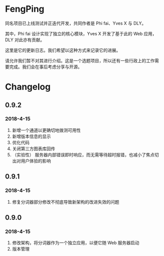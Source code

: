 # FengPing

同名项目已上线测试并正迭代开发，共同作者是 Phi fai、Yves X 与 DLY。

其中，Phi fai 设计实现了独立的核心模块，Yves X 开发了基于此的 Web 应用，DLY 对此亦有贡献。

这里是它的更新日志。我们希望以这种方式来记录它的进展。

请允许我们暂不对其进行介绍。这是一个选题项目，所以还有一些行政上的工作需要完成。我们会在事后考虑分享与开源。

# Changelog

## 0.9.2

### 2018-4-15

1. 新增一个通道以更确切地拨测可用性
2. 新增版本信息的显示
3. 优化代码
4. 关闭第三方图表库回传
5. （实验性） 服务器内部错误即时响应，而无需等待超时报错，也减小了焦点切出对用户体验的影响

## 0.9.1

### 2018-4-15

1. 修复分词器部分修改不彻底导致新架构的改进失效的问题

## 0.9.0

### 2018-4-15

1. 修改架构，将分词器作为一个独立应用，以便它随 Web 服务器启动
2. 版本管理
